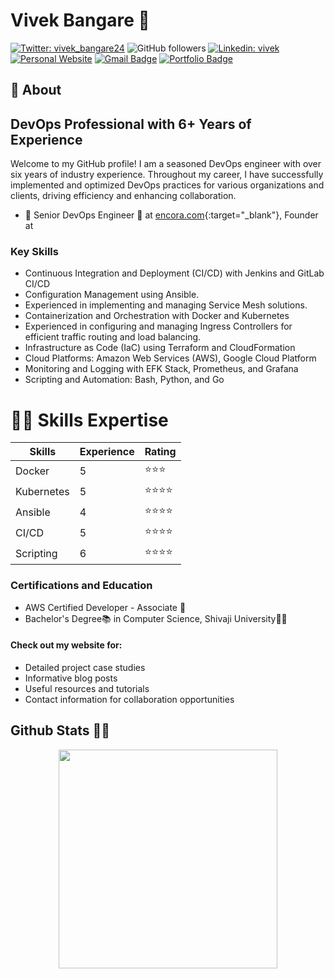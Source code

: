 # Vivek Bangare 👋

<!--
**vivekbangare/vivekbangare** is a ✨ _special_ ✨ repository because its `README.md` (this file) appears on your GitHub profile.
-->

[![Twitter: vivek_bangare24](https://img.shields.io/twitter/follow/vivek_bangare24?style=social)](https://twitter.com/vivek_bangare24)
![GitHub followers](https://img.shields.io/github/followers/vivekbangare?label=Follow&style=social)
[![Linkedin: vivek](https://img.shields.io/badge/-vivekbangare24-blue?style=flat-square&logo=Linkedin&logoColor=white&link=https://www.linkedin.com/in/vivekbangare24/)](https://www.linkedin.com/in/vivekbangare24/)
[![Personal Website](https://img.shields.io/badge/Visit%20my-Personal%20Website-blue)](https://basictechno.com)
[![Gmail Badge](https://img.shields.io/badge/-GMail-c14438?style=social&logo=Gmail&logoColor=red&link=mailto:vivek.bangare@gmail.com)](mailto:vivek.bangare@gmail.com)
[![Portfolio Badge](https://img.shields.io/badge/-Portfolio-4285F4?style=flat&logoColor=white&labelColor=black&link=https://vivekbangare.github.io/vivekbangare/)](https://vivekbangare.github.io/vivekbangare/)



## 🧐 About

## DevOps Professional with 6+ Years of Experience

Welcome to my GitHub profile! I am a seasoned DevOps engineer with over six years of industry experience. Throughout my career, I have successfully implemented and optimized DevOps practices for various organizations and clients, driving efficiency and enhancing collaboration.

- 🤠 Senior DevOps Engineer 🥑 at [encora.com](https://www.encora.com/){:target="_blank"}, Founder at 

### Key Skills

- Continuous Integration and Deployment (CI/CD) with Jenkins and GitLab CI/CD
- Configuration Management using Ansible.
- Experienced in implementing and managing Service Mesh solutions.
- Containerization and Orchestration with Docker and Kubernetes
- Experienced in configuring and managing Ingress Controllers for efficient traffic routing and load balancing.
- Infrastructure as Code (IaC) using Terraform and CloudFormation
- Cloud Platforms: Amazon Web Services (AWS), Google Cloud Platform
- Monitoring and Logging with EFK Stack, Prometheus, and Grafana
- Scripting and Automation: Bash, Python, and Go

# 🙇🏻 Skills Expertise

| Skills               | Experience       | Rating       |
|----------------------|------------------|------------- |
| Docker               | 5                | ⭐⭐⭐        |
| Kubernetes           | 5                | ⭐⭐⭐⭐      |
| Ansible              | 4                | ⭐⭐⭐⭐      |
| CI/CD                | 5                | ⭐⭐⭐⭐      |
| Scripting            | 6                | ⭐⭐⭐⭐      |


### Certifications and Education

- AWS Certified Developer - Associate 🧾
- Bachelor's Degree📚 in Computer Science, Shivaji University🧑‍🎓

#### Check out my website for:
- Detailed project case studies
- Informative blog posts
- Useful resources and tutorials
- Contact information for collaboration opportunities

<h2>Github Stats 🐙🐱</h2>
<p align='center'>
  <a href="#"><img src="https://github-readme-stats.vercel.app/api?username=vivekbangare01&show_icons=true&count_private=true&theme=dark" width="350"></a>
<!--   <img src="https://codestats-readme.vercel.app/api?username=ghumare64&show_icons&theme=nightowl" alt="ghumare64's code::stats stats">
 -->
</p>
